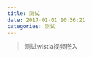 ```yaml
---
title: 测试
date: 2017-01-01 10:36:21
categories: 测试
---
```

<blockquote class="blockquote-center">测试wistia视频嵌入</blockquote>

<!--more-->

<script src="//fast.wistia.com/embed/medias/j0ms3g9zeq.jsonp" async></script><script src="//fast.wistia.com/assets/external/E-v1.js" async></script><div class="wistia_responsive_padding" style="padding:51.25% 0 0 0;position:relative;"><div class="wistia_responsive_wrapper" style="height:100%;left:0;position:absolute;top:0;width:100%;"><div class="wistia_embed wistia_async_j0ms3g9zeq videoFoam=true" style="height:100%;width:100%">&nbsp;</div></div></div>
